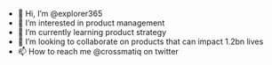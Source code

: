 - 👋 Hi, I’m @explorer365
- 👀 I’m interested in product management
- 🌱 I’m currently learning product strategy
- 💞️ I’m looking to collaborate on products that can impact 1.2bn lives 
- 📫 How to reach me @crossmatiq on twitter

<!---
explorer365/explorer365 is a ✨ special ✨ repository because its `README.md` (this file) appears on your GitHub profile.
You can click the Preview link to take a look at your changes.
--->
